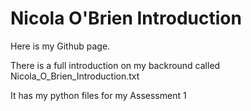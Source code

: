# Nicola O'Brien Introduction

Here is my Github page.

There is a full introduction on my backround called Nicola_O_Brien_Introduction.txt

It has my python files for my Assessment 1

